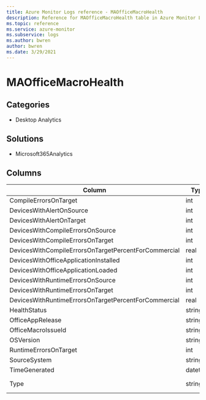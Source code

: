 ```yaml
---
title: Azure Monitor Logs reference - MAOfficeMacroHealth
description: Reference for MAOfficeMacroHealth table in Azure Monitor Logs.
ms.topic: reference
ms.service: azure-monitor
ms.subservice: logs
ms.author: bwren
author: bwren
ms.date: 3/29/2021
---
```


# MAOfficeMacroHealth

 

## Categories

- Desktop Analytics
## Solutions

- Microsoft365Analytics




## Columns

|Column|Type|Description|
|---|---|---|
|CompileErrorsOnTarget|int||
|DevicesWithAlertOnSource|int||
|DevicesWithAlertOnTarget|int||
|DevicesWithCompileErrorsOnSource|int||
|DevicesWithCompileErrorsOnTarget|int||
|DevicesWithCompileErrorsOnTargetPercentForCommercial|real||
|DevicesWithOfficeApplicationInstalled|int||
|DevicesWithOfficeApplicationLoaded|int||
|DevicesWithRuntimeErrorsOnSource|int||
|DevicesWithRuntimeErrorsOnTarget|int||
|DevicesWithRuntimeErrorsOnTargetPercentForCommercial|real||
|HealthStatus|string||
|OfficeAppRelease|string||
|OfficeMacroIssueId|string||
|OSVersion|string||
|RuntimeErrorsOnTarget|int||
|SourceSystem|string||
|TimeGenerated|datetime||
|Type|string|The name of the table|
